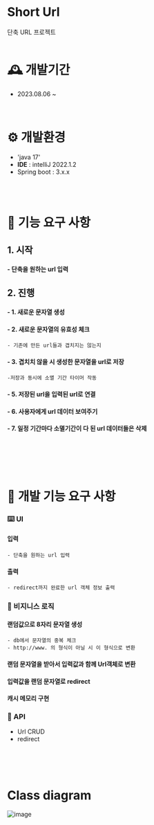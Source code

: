 # Short Url

단축 URL 프로젝트
<br>
<br>

# 🕰️ 개발기간
* 2023.08.06 ~ 
<br>


# ⚙️ 개발환경
- 'java 17'
- **IDE** : intelliJ 2022.1.2
- Spring boot : 3.x.x
  
<br>
<br>

# 📌 기능 요구 사항
## 1. 시작
  #### - 단축을 원하는 url 입력
## 2. 진행
  #### - 1. 새로운 문자열 생성
  #### - 2. 새로운 문자열의 유효성 체크
    - 기존에 만든 url들과 겹치지는 않는지
  #### - 3. 겹치치 않을 시 생성한 문자열을 url로 저장
    -저장과 동시에 소멸 기간 타이머 작동
  #### - 5. 저장된 url을 입력된 url로 연결
  #### - 6. 사용자에게 url 데이터 보여주기
  #### - 7. 일정 기간마다 소멸기간이 다 된 url 데이터들은 삭제
<br>
<br>
<br>
<br>

# 📌 개발 기능 요구 사항

### ⌨️ UI
  #### 입력
    - 단축을 원하는 url 입력

  #### 출력
    - redirect까지 완료한 url 객체 정보 출력
    
### 🧾 비지니스 로직
  #### 랜덤값으로 8자리 문자열 생성
    - db에서 문자열의 중복 체크
    - http://www. 의 형식이 아닐 시 이 형식으로 변환
  #### 랜덤 문자열을 받아서 입력값과 함께 Url객체로 변환
  #### 입력값을 랜덤 문자열로 redirect
  #### 캐시 메모리 구현

### 🧾 API
  - Url CRUD
  - redirect

<br>
<br>
<br>


# Class diagram
![image](https://github.com/piedra-de-flor/shortURL/assets/101418352/85ce8615-aa3b-4dc0-9665-2dbc0c2e6eb9)

